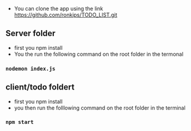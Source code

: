 - You can clone the app using the link https://github.com/ronkips/TODO_LIST.git

## Server folder

- first you npm install
- You the run the following command on the root folder in the termonal

### `nodemon index.js`

## client/todo foldert

- first you npm install
-  you then  run the folllowing command on the root folder in the terminal

### `npm start`



